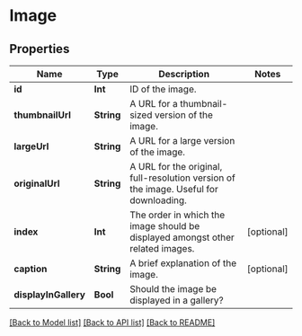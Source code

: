 # Image

## Properties
Name | Type | Description | Notes
------------ | ------------- | ------------- | -------------
**id** | **Int** | ID of the image. | 
**thumbnailUrl** | **String** | A URL for a thumbnail-sized version of the image. | 
**largeUrl** | **String** | A URL for a large version of the image. | 
**originalUrl** | **String** | A URL for the original, full-resolution version of the image. Useful for downloading. | 
**index** | **Int** | The order in which the image should be displayed amongst other related images. | [optional] 
**caption** | **String** | A brief explanation of the image. | [optional] 
**displayInGallery** | **Bool** | Should the image be displayed in a gallery? | 

[[Back to Model list]](../README.md#documentation-for-models) [[Back to API list]](../README.md#documentation-for-api-endpoints) [[Back to README]](../README.md)


